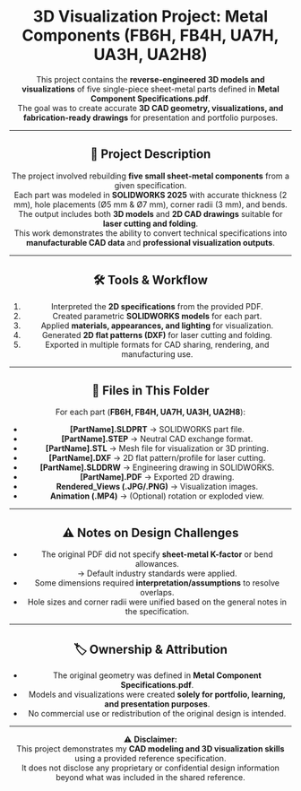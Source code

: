 <div align="center">

# 3D Visualization Project: Metal Components (FB6H, FB4H, UA7H, UA3H, UA2H8)

This project contains the **reverse-engineered 3D models and visualizations** of five single-piece sheet-metal parts defined in **Metal Component Specifications.pdf**.  
The goal was to create accurate **3D CAD geometry, visualizations, and fabrication-ready drawings** for presentation and portfolio purposes.  

---

## 📌 Project Description

The project involved rebuilding **five small sheet-metal components** from a given specification.  
Each part was modeled in **SOLIDWORKS 2025** with accurate thickness (2 mm), hole placements (Ø5 mm & Ø7 mm), corner radii (3 mm), and bends.  
The output includes both **3D models** and **2D CAD drawings** suitable for **laser cutting and folding**.  
This work demonstrates the ability to convert technical specifications into **manufacturable CAD data** and **professional visualization outputs**.  

---

## 🛠️ Tools & Workflow

1. Interpreted the **2D specifications** from the provided PDF.  
2. Created parametric **SOLIDWORKS models** for each part.  
3. Applied **materials, appearances, and lighting** for visualization.  
4. Generated **2D flat patterns (DXF)** for laser cutting and folding.  
5. Exported in multiple formats for CAD sharing, rendering, and manufacturing use.  

---

## 📂 Files in This Folder

For each part (**FB6H, FB4H, UA7H, UA3H, UA2H8**):  

- **[PartName].SLDPRT** → SOLIDWORKS part file.  
- **[PartName].STEP** → Neutral CAD exchange format.  
- **[PartName].STL** → Mesh file for visualization or 3D printing.  
- **[PartName].DXF** → 2D flat pattern/profile for laser cutting.  
- **[PartName].SLDDRW** → Engineering drawing in SOLIDWORKS.  
- **[PartName].PDF** → Exported 2D drawing.  
- **Rendered_Views (.JPG/.PNG)** → Visualization images.  
- **Animation (.MP4)** → (Optional) rotation or exploded view.  

---

## ⚠️ Notes on Design Challenges

- The original PDF did not specify **sheet-metal K-factor** or bend allowances.  
  → Default industry standards were applied.  
- Some dimensions required **interpretation/assumptions** to resolve overlaps.  
- Hole sizes and corner radii were unified based on the general notes in the specification.  

---

## 🏷️ Ownership & Attribution

- The original geometry was defined in **Metal Component Specifications.pdf**.  
- Models and visualizations were created **solely for portfolio, learning, and presentation purposes**.  
- No commercial use or redistribution of the original design is intended.  

---

⚠️ **Disclaimer:**  
This project demonstrates my **CAD modeling and 3D visualization skills** using a provided reference specification.  
It does not disclose any proprietary or confidential design information beyond what was included in the shared reference.  

</div>
